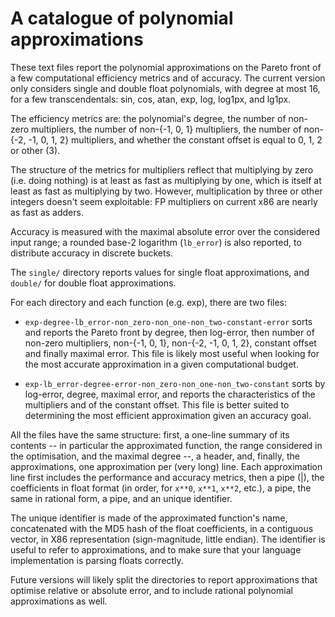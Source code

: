 A catalogue of polynomial approximations
========================================

These text files report the polynomial approximations on the Pareto
front of a few computational efficiency metrics and of accuracy.  The
current version only considers single and double float polynomials,
with degree at most 16, for a few transcendentals: sin, cos, atan,
exp, log, log1px, and lg1px.

The efficiency metrics are: the polynomial's degree, the number of
non-zero multipliers, the number of non-{-1, 0, 1} multipliers, the
number of non-{-2, -1, 0, 1, 2} multipliers, and whether the constant
offset is equal to 0, 1, 2 or other (3).

The structure of the metrics for multipliers reflect that multiplying
by zero (i.e. doing nothing) is at least as fast as multiplying by
one, which is itself at least as fast as multiplying by two.  However,
multiplication by three or other integers doesn't seem exploitable: FP
multipliers on current x86 are nearly as fast as adders.

Accuracy is measured with the maximal absolute error over the
considered input range; a rounded base-2 logarithm (`lb_error`) is also
reported, to distribute accuracy in discrete buckets.

The `single/` directory reports values for single float approximations,
and `double/` for double float approximations.

For each directory and each function (e.g. exp), there are two files:

* `exp-degree-lb_error-non_zero-non_one-non_two-constant-error` sorts
  and reports the Pareto front by degree, then log-error, then number
  of non-zero multipliers, non-{-1, 0, 1}, non-{-2, -1, 0, 1, 2},
  constant offset and finally maximal error.  This file is likely most
  useful when looking for the most accurate approximation in a given
  computational budget.

* `exp-lb_error-degree-error-non_zero-non_one-non_two-constant` sorts
  by log-error, degree, maximal error, and reports the characteristics
  of the multipliers and of the constant offset.  This file is better
  suited to determining the most efficient approximation given an
  accuracy goal.

All the files have the same structure: first, a one-line summary of
its contents -- in particular the approximated function, the range
considered in the optimisation, and the maximal degree --, a header,
and, finally, the approximations, one approximation per (very long)
line.  Each approximation line first includes the performance and
accuracy metrics, then a pipe (|), the coefficients in float format
(in order, for `x**0`, `x**1`, `x**2`, etc.), a pipe, the same in
rational form, a pipe, and an unique identifier.

The unique identifier is made of the approximated function's name,
concatenated with the MD5 hash of the float coefficients, in a
contiguous vector, in X86 representation (sign-magnitude, little
endian).  The identifier is useful to refer to approximations, and to
make sure that your language implementation is parsing floats
correctly.

Future versions will likely split the directories to report
approximations that optimise relative or absolute error, and to
include rational polynomial approximations as well.
